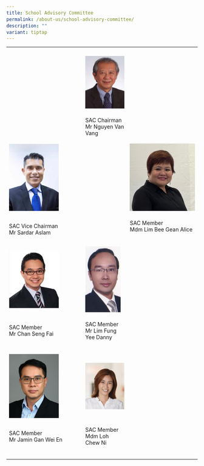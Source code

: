 ```yaml
---
title: School Advisory Committee
permalink: /about-us/school-advisory-committee/
description: ""
variant: tiptap
---
```

<table>
<tbody>
<tr>
<th rowspan="1" colspan="1">
<p></p>
</th>
<th rowspan="1" colspan="1">
<p></p>
</th>
<th rowspan="1" colspan="1">
<p></p>
</th>
</tr>
<tr>
<td rowspan="1" colspan="1">
<p></p>
</td>
<td rowspan="1" colspan="1">
<div class="isomer-image-wrapper">
<img style="width: 100%;" height="auto" width="100%" src="/images/About%20us/School%20Advisory%20Committee/Mr%20Nguyen%20Van%20Vang.jpg">
</div>
</td>
<td rowspan="1" colspan="1">
<p></p>
</td>
</tr>
<tr>
<td rowspan="1" colspan="1">
<p></p>
</td>
<td rowspan="1" colspan="1">
<p>SAC Chairman
<br>Mr Nguyen Van Vang
<br>
</p>
</td>
<td rowspan="1" colspan="1">
<p></p>
</td>
</tr>
<tr>
<td rowspan="1" colspan="1">
<div class="isomer-image-wrapper">
<img style="width: 70%;" height="auto" width="100%" src="/images/About%20us/School%20Advisory%20Committee/Sardar%20Aslam.jpg">
</div>
</td>
<td rowspan="1" colspan="1">
<p></p>
</td>
<td rowspan="1" colspan="1">
<div class="isomer-image-wrapper">
<img style="width: 100%" height="auto" width="100%" src="/images/About%20us/School%20Advisory%20Committee/Mdm%20Lim%20Bee%20Gean%20Alice.jpeg">
</div>
</td>
</tr>
<tr>
<td rowspan="1" colspan="1">
<p>SAC Vice Chairman
<br>Mr Sardar Aslam
<br>
</p>
</td>
<td rowspan="1" colspan="1">
<p>
<br>
</p>
</td>
<td rowspan="1" colspan="1">
<p>SAC Member
<br>Mdm Lim Bee Gean Alice
<br>
<br>
</p>
</td>
</tr>
<tr>
<td rowspan="1" colspan="1">
<div class="isomer-image-wrapper">
<img style="width: 70%;" height="auto" width="100%" src="/images/About%20us/School%20Advisory%20Committee/Mr%20Chan%20Seng%20Fai.jpg">
</div>
</td>
<td rowspan="1" colspan="1">
<div class="isomer-image-wrapper">
<img style="width: 90%;" height="auto" width="100%" src="/images/About%20us/School%20Advisory%20Committee/Mr%20Lim%20Fung%20Yee%20Danny.jpg">
</div>
</td>
<td rowspan="1" colspan="1">
<p></p>
</td>
</tr>
<tr>
<td rowspan="1" colspan="1">
<p>SAC Member
<br>Mr Chan Seng Fai
<br>
<br>
</p>
</td>
<td rowspan="1" colspan="1">
<p>SAC Member
<br>Mr Lim Fung Yee Danny
<br>
<br>
</p>
</td>
<td rowspan="1" colspan="1">
<p>
<br>
</p>
</td>
</tr>
<tr>
<td rowspan="1" colspan="1">
<div class="isomer-image-wrapper">
<img style="width: 70%;" height="auto" width="100%" src="/images/About%20us/School%20Advisory%20Committee/mr%20jamin%20gan%20wei%20en%20(committee%20member).jpeg">
</div>
</td>
<td rowspan="1" colspan="1">
<div class="isomer-image-wrapper">
<img style="width: 100%;" height="auto" width="100%" src="/images/About%20us/School%20Advisory%20Committee/Amanda%20Loh.jpg">
</div>
</td>
<td rowspan="1" colspan="1">
<p></p>
</td>
</tr>
<tr>
<td rowspan="1" colspan="1">
<p>SAC Member
<br>Mr Jamin Gan Wei En
<br>
<br>
</p>
</td>
<td rowspan="1" colspan="1">
<p>SAC Member
<br>Mdm Loh Chew Ni
<br>
<br>
</p>
</td>
<td rowspan="1" colspan="1">
<p></p>
</td>
</tr>
</tbody>
</table>
<p></p>